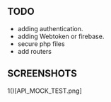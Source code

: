 ## TODO
- adding authentication.
- adding Webtoken or firebase.
- secure php files
- add routers


## SCREENSHOTS
1()[API_MOCK_TEST.png]
